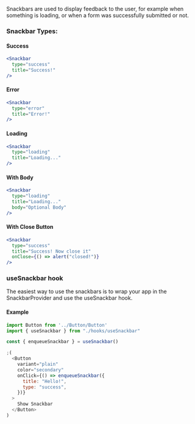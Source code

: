 Snackbars are used to display feedback to the user, for example when something is loading, or when a form was successfully submitted or not.

### Snackbar Types:

#### Success
```jsx
<Snackbar
  type="success"
  title="Success!"
/>
```

#### Error
```jsx
<Snackbar
  type="error"
  title="Error!"
/>
```

#### Loading
```jsx
<Snackbar
  type="loading"
  title="Loading..."
/>
```

#### With Body
```jsx
<Snackbar
  type="loading"
  title="Loading..."
  body="Optional Body"
/>
```

#### With Close Button
```jsx
<Snackbar
  type="success"
  title="Success! Now close it"
  onClose={() => alert("closed!")}
/>
```

### useSnackbar hook

The easiest way to use the snackbars is to wrap your app in the SnackbarProvider and use the useSnackbar hook.

#### Example
```js
import Button from '../Button/Button'
import { useSnackbar } from "./hooks/useSnackbar"

const { enqueueSnackbar } = useSnackbar()

;(
  <Button
    variant="plain"
    color="secondary"
    onClick={() => enqueueSnackbar({
      title: "Hello!",
      type: "success",
    })}
  >
    Show Snackbar
  </Button>
)
```
